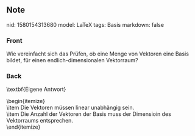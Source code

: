 ## Note
nid: 1580154313680
model: LaTeX
tags: Basis
markdown: false

### Front
Wie vereinfacht sich das Prüfen, ob eine Menge von Vektoren eine Basis bildet, für einen endlich-dimensionalen Vektorraum?

### Back
\textbf{Eigene Antwort}
<div>
  \begin{itemize}
</div>
<div>
  \item Die Vektoren müssen linear unabhängig sein.
</div>
<div>
  \item Die Anzahl der Vektoren der Basis muss der Dimensioin des
  Vektorraums entsprechen.
</div>
<div>
  \end{itemize}
</div>
